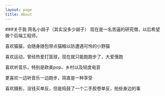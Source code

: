 ```yaml
---
layout: page
title: About
---
```



###关于我
网名小胡子（其实没多少胡子）
现在是一名苦逼的研究僧，以后希望做个后端工程师。



喜欢猫猫，会随身随包带点猫粮以防遭遇可怜的小野猫

喜欢运动，曾经热爱打篮球，现在就只能跑跑步了，大爱慢跑

喜欢听音乐，特别是欧美pop、乡村以及轻度电音

更喜欢一边听音乐一边跑步，简直是一种享受

喜欢摄影，没钱买单反，但是捣鼓了一个二手胶卷单反，拍些身边的事

